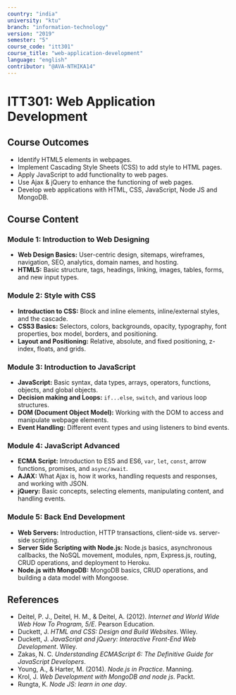 ```yaml
---
country: "india"
university: "ktu"
branch: "information-technology"
version: "2019"
semester: "5"
course_code: "itt301"
course_title: "web-application-development"
language: "english"
contributor: "@AVA-NTHIKA14"
---
```


# ITT301: Web Application Development

## Course Outcomes

* Identify HTML5 elements in webpages.
* Implement Cascading Style Sheets (CSS) to add style to HTML pages.
* Apply JavaScript to add functionality to web pages.
* Use Ajax & jQuery to enhance the functioning of web pages.
* Develop web applications with HTML, CSS, JavaScript, Node JS and MongoDB.

## Course Content

### Module 1: Introduction to Web Designing

* **Web Design Basics:** User-centric design, sitemaps, wireframes, navigation, SEO, analytics, domain names, and hosting.
* **HTML5:** Basic structure, tags, headings, linking, images, tables, forms, and new input types.

### Module 2: Style with CSS

* **Introduction to CSS:** Block and inline elements, inline/external styles, and the cascade.
* **CSS3 Basics:** Selectors, colors, backgrounds, opacity, typography, font properties, box model, borders, and positioning.
* **Layout and Positioning:** Relative, absolute, and fixed positioning, z-index, floats, and grids.

### Module 3: Introduction to JavaScript

* **JavaScript:** Basic syntax, data types, arrays, operators, functions, objects, and global objects.
* **Decision making and Loops:** `if...else`, `switch`, and various loop structures.
* **DOM (Document Object Model):** Working with the DOM to access and manipulate webpage elements.
* **Event Handling:** Different event types and using listeners to bind events.

### Module 4: JavaScript Advanced

* **ECMA Script:** Introduction to ES5 and ES6, `var`, `let`, `const`, arrow functions, promises, and `async/await`.
* **AJAX:** What Ajax is, how it works, handling requests and responses, and working with JSON.
* **jQuery:** Basic concepts, selecting elements, manipulating content, and handling events.

### Module 5: Back End Development

* **Web Servers:** Introduction, HTTP transactions, client-side vs. server-side scripting.
* **Server Side Scripting with Node.js:** Node.js basics, asynchronous callbacks, the NoSQL movement, modules, npm, Express.js, routing, CRUD operations, and deployment to Heroku.
* **Node.js with MongoDB:** MongoDB basics, CRUD operations, and building a data model with Mongoose.

## References

* Deitel, P. J., Deitel, H. M., & Deitel, A. (2012). *Internet and World Wide Web How To Program, 5/E*. Pearson Education.
* Duckett, J. *HTML and CSS: Design and Build Websites*. Wiley.
* Duckett, J. *JavaScript and jQuery: Interactive Front-End Web Development*. Wiley.
* Zakas, N. C. *Understanding ECMAScript 6: The Definitive Guide for JavaScript Developers*.
* Young, A., & Harter, M. (2014). *Node.js in Practice*. Manning.
* Krol, J. *Web Development with MongoDB and node js*. Packt.
* Rungta, K. *Node JS: learn in one day*.
